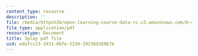 ```yaml
---
content_type: resource
description: ''
file: /media/https%3A/open-learning-course-data-rc.s3.amazonaws.com/8-421-atomic-and-optical-physics-i-spring-2014/edafcc2334310bfe223429236d360676_Lgqpoct9kk8.pdf
file_type: application/pdf
resourcetype: Document
title: 3play pdf file
uid: edafcc23-3431-0bfe-2234-29236d360676
---
```

